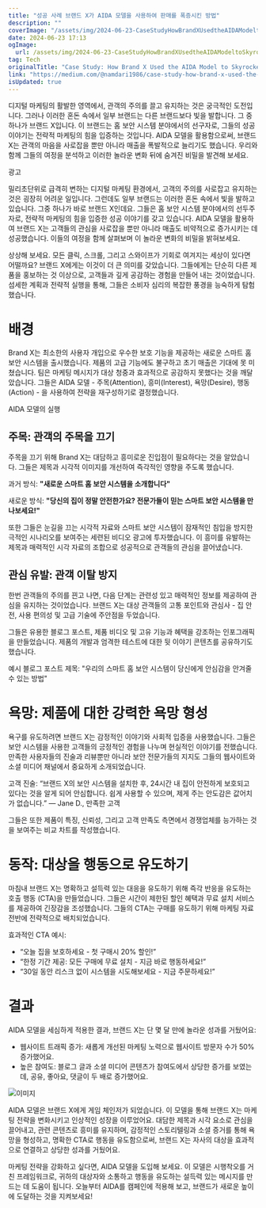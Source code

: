 ```yaml
---
title: "성공 사례 브랜드 X가 AIDA 모델을 사용하여 판매를 폭증시킨 방법"
description: ""
coverImage: "/assets/img/2024-06-23-CaseStudyHowBrandXUsedtheAIDAModeltoSkyrocketTheirSales_0.png"
date: 2024-06-23 17:13
ogImage: 
  url: /assets/img/2024-06-23-CaseStudyHowBrandXUsedtheAIDAModeltoSkyrocketTheirSales_0.png
tag: Tech
originalTitle: "Case Study: How Brand X Used the AIDA Model to Skyrocket Their Sales"
link: "https://medium.com/@namdari1986/case-study-how-brand-x-used-the-aida-model-to-skyrocket-their-sales-00f3e0c19b4f"
isUpdated: true
---
```






디지털 마케팅의 활발한 영역에서, 관객의 주의를 끌고 유지하는 것은 궁극적인 도전입니다. 그러나 이러한 혼돈 속에서 일부 브랜드는 다른 브랜드보다 빛을 발합니다. 그 중 하나가 브랜드 X입니다. 이 브랜드는 홈 보안 시스템 분야에서의 선구자로, 그들의 성공 이야기는 전략적 마케팅의 힘을 입증하는 것입니다. AIDA 모델을 활용함으로써, 브랜드 X는 관객의 마음을 사로잡을 뿐만 아니라 매출을 폭발적으로 늘리기도 했습니다. 우리와 함께 그들의 여정을 분석하고 이러한 놀라운 변화 뒤에 숨겨진 비밀을 발견해 보세요.

광고

밀리초단위로 급격히 변하는 디지털 마케팅 환경에서, 고객의 주의를 사로잡고 유지하는 것은 굉장히 어려운 일입니다. 그런데도 일부 브랜드는 이러한 혼돈 속에서 빛을 발하고 있습니다. 그중 하나가 바로 브랜드 X인데요. 그들은 홈 보안 시스템 분야에서의 선두주자로, 전략적 마케팅의 힘을 입증한 성공 이야기를 갖고 있습니다. AIDA 모델을 활용하여 브랜드 X는 고객들의 관심을 사로잡을 뿐만 아니라 매출도 비약적으로 증가시키는 데 성공했습니다. 이들의 여정을 함께 살펴보며 이 놀라운 변화의 비밀을 밝혀보세요.

상상해 보세요. 모든 클릭, 스크롤, 그리고 스와이프가 기회로 여겨지는 세상이 있다면 어떨까요? 브랜드 X에게는 이것이 더 큰 의미를 갖았습니다. 그들에게는 단순히 다른 제품을 홍보하는 것 이상으로, 고객들과 깊게 공감하는 경험을 만들어 내는 것이었습니다. 섬세한 계획과 전략적 실행을 통해, 그들은 소비자 심리의 복잡한 풍경을 능숙하게 탐험했습니다.

# 배경

<div class="content-ad"></div>

Brand X는 최소한의 사용자 개입으로 우수한 보호 기능을 제공하는 새로운 스마트 홈 보안 시스템을 출시했습니다. 제품의 고급 기능에도 불구하고 초기 매출은 기대에 못 미쳤습니다. 팀은 마케팅 메시지가 대상 청중과 효과적으로 공감하지 못했다는 것을 깨달았습니다. 그들은 AIDA 모델 - 주목(Attention), 흥미(Interest), 욕망(Desire), 행동(Action) - 을 사용하여 전략을 재구성하기로 결정했습니다.

AIDA 모델의 실행

## 주목: 관객의 주목을 끄기

주목을 끄기 위해 Brand X는 대담하고 흥미로운 진입점이 필요하다는 것을 알았습니다. 그들은 제목과 시각적 이미지를 개선하여 즉각적인 영향을 주도록 했습니다.

<div class="content-ad"></div>

과거 방식: **"새로운 스마트 홈 보안 시스템을 소개합니다"**

새로운 방식: **"당신의 집이 정말 안전한가요? 전문가들이 믿는 스마트 보안 시스템을 만나보세요!"**

또한 그들은 눈길을 끄는 시각적 자료와 스마트 보안 시스템이 잠재적인 침입을 방지한 극적인 시나리오를 보여주는 세련된 비디오 광고에 투자했습니다. 이 흥미를 유발하는 제목과 매력적인 시각 자료의 조합으로 성공적으로 관객들의 관심을 끌어냈습니다.

## 관심 유발: 관객 이탈 방지

<div class="content-ad"></div>

한번 관객들의 주의를 끤고 나면, 다음 단계는 관련성 있고 매력적인 정보를 제공하여 관심을 유지하는 것이었습니다. 브랜드 X는 대상 관객들의 고통 포인트와 관심사 - 집 안전, 사용 편의성 및 고급 기술에 주안점을 두었습니다.

그들은 유용한 블로그 포스트, 제품 비디오 및 고유 기능과 혜택을 강조하는 인포그래픽을 만들었습니다. 제품의 개발과 엄격한 테스트에 대한 뒷 이야기 콘텐츠를 공유하기도 했습니다.

예시 블로그 포스트 제목: "우리의 스마트 홈 보안 시스템이 당신에게 안심감을 안겨줄 수 있는 방법"

# 욕망: 제품에 대한 강력한 욕망 형성

<div class="content-ad"></div>

욕구를 유도하려면 브랜드 X는 감정적인 이야기와 사회적 입증을 사용했습니다. 그들은 보안 시스템을 사용한 고객들의 긍정적인 경험을 나누며 현실적인 이야기를 전했습니다. 만족한 사용자들의 진술과 리뷰뿐만 아니라 보안 전문가들의 지지도 그들의 웹사이트와 소셜 미디어 채널에서 중요하게 소개되었습니다.

고객 진술: “브랜드 X의 보안 시스템을 설치한 후, 24시간 내 집이 안전하게 보호되고 있다는 것을 알게 되어 안심합니다. 쉽게 사용할 수 있으며, 제게 주는 안도감은 값어치가 없습니다.” — Jane D., 만족한 고객

그들은 또한 제품이 특징, 신뢰성, 그리고 고객 만족도 측면에서 경쟁업체를 능가하는 것을 보여주는 비교 차트를 작성했습니다.

# 동작: 대상을 행동으로 유도하기

<div class="content-ad"></div>

마침내 브랜드 X는 명확하고 설득력 있는 대응을 유도하기 위해 즉각 반응을 유도하는 호출 행동 (CTA)을 만들었습니다. 그들은 시간이 제한된 할인 혜택과 무료 설치 서비스를 제공하여 긴장감을 조성했습니다. 그들의 CTA는 구매를 유도하기 위해 마케팅 자료 전반에 전략적으로 배치되었습니다.

효과적인 CTA 예시:

- “오늘 집을 보호하세요 - 첫 구매시 20% 할인!”
- “한정 기간 제공: 모든 구매에 무료 설치 - 지금 바로 행동하세요!”
- “30일 동안 리스크 없이 시스템을 시도해보세요 - 지금 주문하세요!”

# 결과

<div class="content-ad"></div>

AIDA 모델을 세심하게 적용한 결과, 브랜드 X는 단 몇 달 만에 놀라운 성과를 거뒀어요:

- 웹사이트 트래픽 증가: 새롭게 개선된 마케팅 노력으로 웹사이트 방문자 수가 50% 증가했어요.
- 높은 참여도: 블로그 글과 소셜 미디어 콘텐츠가 참여도에서 상당한 증가를 보였는데, 공유, 좋아요, 댓글이 두 배로 증가했어요.

![이미지](/assets/img/2024-06-23-CaseStudyHowBrandXUsedtheAIDAModeltoSkyrocketTheirSales_1.png)

AIDA 모델은 브랜드 X에게 게임 체인저가 되었습니다. 이 모델을 통해 브랜드 X는 마케팅 전략을 변화시키고 인상적인 성장을 이루었어요. 대담한 제목과 시각 요소로 관심을 끌어내고, 관련 콘텐츠로 흥미를 유지하며, 감정적인 스토리텔링과 소셜 증거를 통해 욕망을 형성하고, 명확한 CTA로 행동을 유도함으로써, 브랜드 X는 자사의 대상을 효과적으로 연결하고 상당한 성과를 거뒀어요.

<div class="content-ad"></div>

마케팅 전략을 강화하고 싶다면, AIDA 모델을 도입해 보세요. 이 모델은 시행착오를 거친 프레임워크로, 귀하의 대상자와 소통하고 행동을 유도하는 설득력 있는 메시지를 만드는 데 도움이 됩니다. 오늘부터 AIDA를 캠페인에 적용해 보고, 브랜드가 새로운 높이에 도달하는 것을 지켜보세요!
